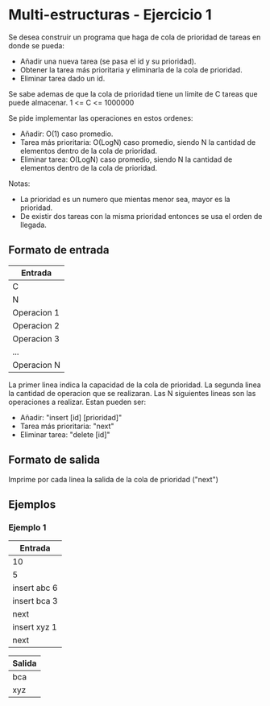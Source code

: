 # Multi-estructuras - Ejercicio 1
Se desea construir un programa que haga de cola de prioridad de tareas en donde se pueda:
- Añadir una nueva tarea (se pasa el id y su prioridad).
- Obtener la tarea más prioritaria y eliminarla de la cola de prioridad.
- Eliminar tarea dado un id.

Se sabe ademas de que la cola de prioridad tiene un limite de C tareas que puede almacenar.
1 <= C <= 1000000

Se pide implementar las operaciones en estos ordenes:
- Añadir: O(1) caso promedio.
- Tarea más prioritaria: O(LogN) caso promedio, siendo N la cantidad de elementos dentro de la cola de prioridad.
- Eliminar tarea: O(LogN) caso promedio, siendo N la cantidad de elementos dentro de la cola de prioridad.

Notas: 
- La prioridad es un numero que mientas menor sea, mayor es la prioridad.
- De existir dos tareas con la misma prioridad entonces se usa el orden de llegada.

## Formato de entrada
| Entrada           |
| ----------------- |
| C                 |
| N                 |
| Operacion 1       |
| Operacion 2       |
| Operacion 3       |
| ...               |
| Operacion N       |


La primer linea indica la capacidad de la cola de prioridad.
La segunda linea la cantidad de operacion que se realizaran.
Las N siguientes lineas son las operaciones a realizar. Estan pueden ser:
- Añadir: "insert [id] [prioridad]"
- Tarea más prioritaria: "next" 
- Eliminar tarea: "delete [id]"

## Formato de salida
Imprime por cada linea la salida de la cola de prioridad ("next")

## Ejemplos
### Ejemplo 1
| Entrada      |
| ------------ |
| 10           |
| 5            |
| insert abc 6 |
| insert bca 3 |
| next         |
| insert xyz 1 |
| next         |

| Salida      |
| ----------- |
| bca         |
| xyz         |
